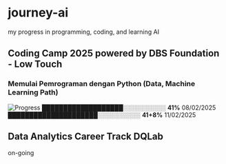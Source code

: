 # journey-ai
my progress in programming, coding, and learning AI
## Coding Camp 2025 powered by DBS Foundation - Low Touch
### Memulai Pemrograman dengan Python (Data, Machine Learning Path)   
![Progress](https://progress-bar.dev/49/)
███████████████████░░░░░░░░░░ **41%**  08/02/2025
█████████████████████░░░░░░░░░░ **41+8%**  11/02/2025
## Data Analytics Career Track DQLab
on-going
